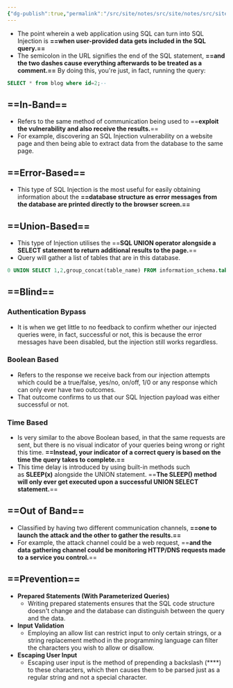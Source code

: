 ```yaml
---
{"dg-publish":true,"permalink":"/src/site/notes/src/site/notes/src/site/notes/src/site/notes/main/cs/pentesting/sq-li/"}
---
```







- The point wherein a web application using SQL can turn into SQL Injection is **==when user-provided data gets included in the SQL query.==**
- The semicolon in the URL signifies the end of the SQL statement, **==and the two dashes cause everything afterwards to be treated as a comment.==** By doing this, you're just, in fact, running the query:

```SQL
SELECT * from blog where id=2;--
```

## ==In-Band==

- Refers to the same method of communication being used to ==**exploit the vulnerability and also receive the results.**==
- For example, discovering an SQL Injection vulnerability on a website page and then being able to extract data from the database to the same page.

## ==Error-Based==

- This type of SQL Injection is the most useful for easily obtaining information about the **==database structure as error messages from the database are printed directly to the browser screen.==**

## ==Union-Based==

- This type of Injection utilises the ==**SQL UNION operator alongside a SELECT statement to return additional results to the page.**==
- Query will gather a list of tables that are in this database.

```SQL
0 UNION SELECT 1,2,group_concat(table_name) FROM information_schema.tables WHERE table_schema = 'sqli_one'/
```

## ==Blind==

### Authentication Bypass

- It is when we get little to no feedback to confirm whether our injected queries were, in fact, successful or not, this is because the error messages have been disabled, but the injection still works regardless.

### Boolean Based

- Refers to the response we receive back from our injection attempts which could be a true/false, yes/no, on/off, 1/0 or any response which can only ever have two outcomes.
- That outcome confirms to us that our SQL Injection payload was either successful or not.

### Time Based

- Is very similar to the above Boolean based, in that the same requests are sent, but there is no visual indicator of your queries being wrong or right this time. **==Instead, your indicator of a correct query is based on the time the query takes to complete.==**
- This time delay is introduced by using built-in methods such as **SLEEP(x)** alongside the UNION statement. ==**The SLEEP() method will only ever get executed upon a successful UNION SELECT statement.**==

## ==Out of Band==

- Classified by having two different communication channels, **==one to launch the attack and the other to gather the results.==**
- For example, the attack channel could be a web request, ==**and the data gathering channel could be monitoring HTTP/DNS requests made to a service you control.**==

## ==Prevention==

- **Prepared Statements (With Parameterized Queries)**
    - Writing prepared statements ensures that the SQL code structure doesn't change and the database can distinguish between the query and the data.
- **Input Validation**
    - Employing an allow list can restrict input to only certain strings, or a string replacement method in the programming language can filter the characters you wish to allow or disallow.
- **Escaping User Input**
    - Escaping user input is the method of prepending a backslash (**\**) to these characters, which then causes them to be parsed just as a regular string and not a special character.